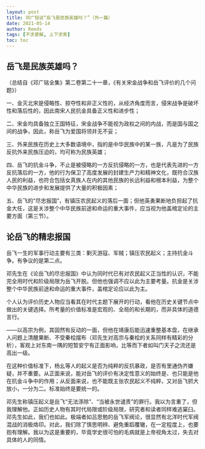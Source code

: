 ```yaml
---
layout: post
title: 邓广铭谈“岳飞是民族英雄吗？”（外一篇）
date: 2021-05-14
author: Reeds
tags: [不求甚解, 上下求索]
toc: toc
---
```


## 岳飞是民族英雄吗？

（总结自《邓广铭全集》第二卷第二十一章，《有关宋金战争和岳飞评价的几个问题》）

一、金灭北宋是侵略性、掠夺性和非正义性的，从经济角度而言，侵宋战争是破坏性和落后性的，因此南宋人民抗金具备正义性和进步性；

二、宋金均具备独立王国特征，宋金战争不能视为政权之间的内战，而是国与国之间的战争，因此，称岳飞为爱国将领并无不妥；

三、外来民族在历史上大多数语境中，指的是中华民族中的某一族，凡是为了民族反抗外来民族压迫的，均可称为民族英雄；

四、岳飞的抗金斗争，不止是被侵略的一方反抗侵略的一方，也是代表先进的一方反抗落后的一方，他的行为保卫了高度发展的封建生产力和精神文化，既符合汉族人民的利益，也符合包括女真族人在内的其他民族的长远利益和根本利益，为整个中华民族的进步和发展提供了大量的积极因素；

五、岳飞的“尽忠报国”，有镇压农民起义的落后一面；但他英勇果断地负担起了抗金大任，这是关涉整个中华民族前途和命运的重大事件，应当视为他盖棺定论的主要方面（第三节）。

## 论岳飞的精忠报国

岳飞一生的军事行动主要有三类：剿灭游寇、军贼；镇压农民起义；主持抗金斗争。有争议的是第二点。

邓先生在《论岳飞的尽忠报国》中认为同时代已有对农民起义正当性的认识，不能完全用时代和阶级局限为岳飞开脱。但他也强调不应以此为主要考量。抗金是关涉整个中华民族前途和命运的重大事件，盖棺定论应以此为主。

个人认为评价历史人物应当看其在时代主题下展开的行动，看他在历史关键节点中做出的关键选择。所考量的价值标准是宏观的、全局的和长期的，而非具体的道德言行。

——以高宗为例，其固然有反动的一面，但他在靖康后能迅速重整基本盘，在继承人问题上清醒果断、不受秦桧摆布（邓先生对高宗与秦桧的关系同样有精彩的分析），客观上对东南一隅的短暂安宁有正面影响，比等而下者如叫门天子之流还是高出一级。

在这种价值标准下，杨幺等人的起义是否为纯粹的反抗暴政，是否有里通伪齐嫌疑，并不重要。从正面来说，能对岳飞的评价有决定性意义的始终是、也只能是他在抗金斗争中的作用；从反面来说，也不能既主张农民起义不纯粹，又对岳飞抓大放小，一分为二。标准始终是要统一的。

邓先生称镇压起义是岳飞“无法涤除”、“当被永世谴责”的罪行。我以为言重了，但我理解他。正如历史人物有其时代局限或阶级局限，研究者和读者同样难逃窠臼。邓先生如此，我们也如此。极端者如吕思勉的岳飞军阀论，很显然有北洋时代军阀混战的消极烙印。对此，我们除了慎思明辨、避免重蹈覆辙，在一定程度上，也要抱有理解。我以为这是重要的，毕竟学史很可怕的毛病就是上帝视角太过，失去对具体的人的同情。